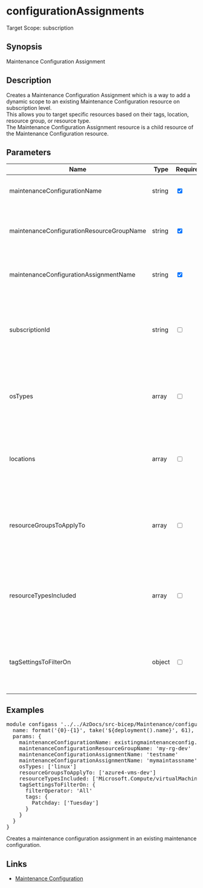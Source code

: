 ﻿# configurationAssignments

Target Scope: subscription

## Synopsis
Maintenance Configuration Assignment

## Description
Creates a Maintenance Configuration Assignment which is a way to add a dynamic scope to an existing Maintenance Configuration resource on subscription level. <br>
This allows you to target specific resources based on their tags, location, resource group, or resource type. <br>
The Maintenance Configuration Assignment resource is a child resource of the Maintenance Configuration resource. 

## Parameters
| Name | Type | Required | Validation | Default value | Description |
| -- |  -- | -- | -- | -- | -- |
| maintenanceConfigurationName | string | <input type="checkbox" checked> | None | <pre></pre> | The name of the existing maintenance configuration. |
| maintenanceConfigurationResourceGroupName | string | <input type="checkbox" checked> | None | <pre></pre> | The resource group name of the existing maintenance configuration. |
| maintenanceConfigurationAssignmentName | string | <input type="checkbox" checked> | None | <pre></pre> | The name of the maintenance configuration assignment. |
| subscriptionId | string | <input type="checkbox"> | None | <pre>subscription().id</pre> | The subscription id of the subscription you want to assign the dynamic scope to with the filters. |
| osTypes | array | <input type="checkbox"> | `'windows'` or `'linux'` | <pre>[<br>  'windows'<br>  'linux'<br>]</pre> | The OS types of the resources you want to apply the maintenance configuration to. |
| locations | array | <input type="checkbox"> | None | <pre>[<br>  'westeurope'<br>]</pre> | Filter of the location of the resources you want to apply the maintenance configuration to. |
| resourceGroupsToApplyTo | array | <input type="checkbox"> | None | <pre>[]</pre> | Filter of the resource groups of the resources you want to apply the maintenance configuration to. |
| resourceTypesIncluded | array | <input type="checkbox"> | `'Microsoft.HybridCompute/machines'` or `'Microsoft.Compute/virtualMachines'` | <pre>[<br>  'Microsoft.Compute/virtualMachines'<br>]</pre> | Filter of the resource types of the resources you want to apply the maintenance configuration to. |
| tagSettingsToFilterOn | object | <input type="checkbox"> | None | <pre>{<br>  filterOperator: 'All'<br>  tags: {<br>    Patchday: ['Tuesday']<br>  }<br>}</pre> | Filter of the tags of the resources you want to apply the maintenance configuration to. |

## Examples
<pre>
module configass '../../AzDocs/src-bicep/Maintenance/configurationAssignments.bicep' = {
  name: format('{0}-{1}', take('${deployment().name}', 61), 'ca')
  params: {
    maintenanceConfigurationName: existingmaintenanceconfig.name
    maintenanceConfigurationResourceGroupName: 'my-rg-dev'
    maintenanceConfigurationAssignmentName: 'testname'
    maintenanceConfigurationAssignmentName: 'mymaintassname'
    osTypes: ['linux']
    resourceGroupsToApplyTo: ['azure4-vms-dev']
    resourceTypesIncluded: ['Microsoft.Compute/virtualMachines']
    tagSettingsToFilterOn: {
      filterOperator: 'All'
      tags: {
        Patchday: ['Tuesday']
      }
    }
  }
}
</pre>
<p>Creates a maintenance configuration assignment in an existing maintenance configuration.</p>

## Links
- [Maintenance Configuration](https://learn.microsoft.com/en-us/azure/templates/microsoft.maintenance/configurationassignments?pivots=deployment-language-bicep)
